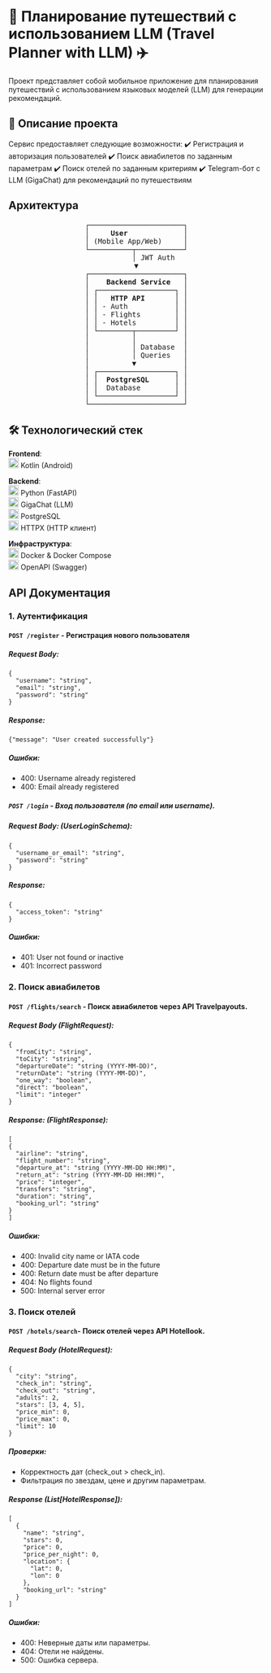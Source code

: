 # 🧸 Планирование путешествий с использованием LLM (Travel Planner with LLM) ✈️

Проект представляет собой мобильное приложение для планирования путешествий с использованием языковых моделей (LLM) для генерации рекомендаций.

## 📝 Описание проекта

Сервис предоставляет следующие возможности:
✔️ Регистрация и авторизация пользователей
✔️ Поиск авиабилетов по заданным параметрам
✔️ Поиск отелей по заданным критериям
✔️ Telegram-бот с LLM (GigaChat) для рекомендаций по путешествиям

## Архитектура

<div align="center">
<pre>
┌──────────────────────┐
│     <b>User</b>             │
│ (Mobile App/Web)     │
└──────────┬───────────┘
        │ JWT Auth
▼
┌──────────────────────┐
│    <b>Backend Service</b>   │
│ ┌──────────────────┐ │
│ │   <b>HTTP API</b>       │ │
│ │ - Auth           │ │
│ │ - Flights        │ │
│ │ - Hotels         │ │
│ └────────┬─────────┘ │
│          │           │
│          │ Database  │
│          │ Queries   │
│          ▼           │
│ ┌──────────────────┐ │
│ │  <b>PostgreSQL</b>      │ │
│ │  Database        │ │
│ └──────────────────┘ │
└──────────────────────┘
</pre>
</div>

## 🛠 Технологический стек

**Frontend**:  
<img src="https://cdn-icons-png.flaticon.com/512/226/226777.png" width="20" height="20" alt="Java"/> Kotlin (Android)

**Backend**:  
<img src="https://cdn-icons-png.flaticon.com/512/5968/5968350.png" width="20" height="20" alt="Python"/> Python (FastAPI)  
<img src="https://cdn-icons-png.flaticon.com/512/4299/4299956.png" width="20" height="20" alt="GigaChat"/> GigaChat (LLM)  
<img src="https://cdn-icons-png.flaticon.com/512/5968/5968342.png" width="20" height="20" alt="PostgreSQL"/> PostgreSQL  
<img src="https://cdn-icons-png.flaticon.com/512/6132/6132222.png" width="20" height="20" alt="HTTPX"/> HTTPX (HTTP клиент)

**Инфраструктура**:  
<img src="https://cdn-icons-png.flaticon.com/512/919/919853.png" width="20" height="20" alt="Docker"/> Docker & Docker Compose  
<img src="https://cdn-icons-png.flaticon.com/512/2111/2111708.png" width="20" height="20" alt="Swagger"/> OpenAPI (Swagger)

## API Документация

### 1. Аутентификация

#### `POST /register` - Регистрация нового пользователя
##### Request Body:
```
{
  "username": "string",
  "email": "string",
  "password": "string"
}
```

##### Response:
```
{"message": "User created successfully"}
```

##### Ошибки:
-  400: Username already registered
-  400: Email already registered
##### `POST /login` - Вход пользователя (по email или username).

##### Request Body:  (UserLoginSchema):
```
{
  "username_or_email": "string",
  "password": "string"
}
```
##### Response:
```
{
  "access_token": "string"
}
```
##### Ошибки:
-  401: User not found or inactive
-  401: Incorrect password

### 2. Поиск авиабилетов
#### `POST /flights/search` - Поиск авиабилетов через API Travelpayouts.
##### Request Body (FlightRequest):
```
{
  "fromCity": "string",
  "toCity": "string",
  "departureDate": "string (YYYY-MM-DD)",
  "returnDate": "string (YYYY-MM-DD)",
  "one_way": "boolean",
  "direct": "boolean",
  "limit": "integer"
}
```
##### Response: (FlightResponse):
```
[
{
  "airline": "string",
  "flight_number": "string",
  "departure_at": "string (YYYY-MM-DD HH:MM)",
  "return_at": "string (YYYY-MM-DD HH:MM)",
  "price": "integer",
  "transfers": "string",
  "duration": "string",
  "booking_url": "string"
}
]
```
##### Ошибки:
-  400: Invalid city name or IATA code
-  400: Departure date must be in the future
-  400: Return date must be after departure
-  404: No flights found
-  500: Internal server error
### 3. Поиск отелей
#### `POST /hotels/search`- Поиск отелей через API Hotellook.
##### Request Body (HotelRequest):
```
{
  "city": "string",
  "check_in": "string",
  "check_out": "string",
  "adults": 2,
  "stars": [3, 4, 5], 
  "price_min": 0,           
  "price_max": 0,
  "limit": 10
}
```
##### Проверки:
- Корректность дат (check_out > check_in).
- Фильтрация по звездам, цене и другим параметрам.

##### Response (List[HotelResponse]):
```
[
  {
    "name": "string",
    "stars": 0,
    "price": 0,           
    "price_per_night": 0, 
    "location": {  
      "lat": 0,
      "lon": 0
    },
    "booking_url": "string" 
  }
]
```
##### Ошибки:
- 400: Неверные даты или параметры.
- 404: Отели не найдены.
- 500: Ошибка сервера.
